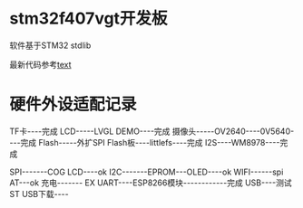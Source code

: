 # stm32f407vgt开发板
软件基于STM32 stdlib

最新代码参考[text](../pochard_gn_ninja)

# 硬件外设适配记录
TF卡----完成
LCD-----LVGL DEMO----完成
摄像头-----OV2640----0V5640----完成
Flash-----外扩SPI Flash板----littlefs----完成
I2S----WM8978----完成

SPI-------COG LCD----ok
I2C-------EPROM---OLED----ok
WIFI------spi AT---ok
充电-------
EX UART----ESP8266模块------------完成
USB----测试ST USB下载----


